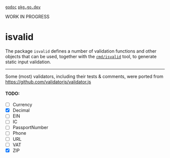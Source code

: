 [`godoc`](http://godoc.org/github.com/frk/isvalid)
[`pkg.go.dev`](https://pkg.go.dev/github.com/frk/isvalid)

WORK IN PROGRESS

# isvalid

The package `isvalid` defines a number of validation functions and other objects that can
be used, together with the [`cmd/isvalid`](cmd/isvalid) tool, to generate static input validation.

--------

Some (most) validators, including their tests & comments, were ported from https://github.com/validatorjs/validator.js

#### TODO:

- [ ] Currency
- [x] Decimal
- [ ] EIN
- [ ] IC
- [ ] PassportNumber
- [ ] Phone
- [ ] URL
- [ ] VAT
- [x] ZIP

